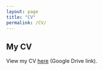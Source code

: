 ```yaml
---
layout: page
title: "CV"
permalink: /CV/
---
```


## My CV

View my CV [here](https://drive.google.com/file/d/1NFmYDoJcz-axngnk5cpYoOvRUg5Sb4Cl/view?usp=share_link) (Google Drive link).
